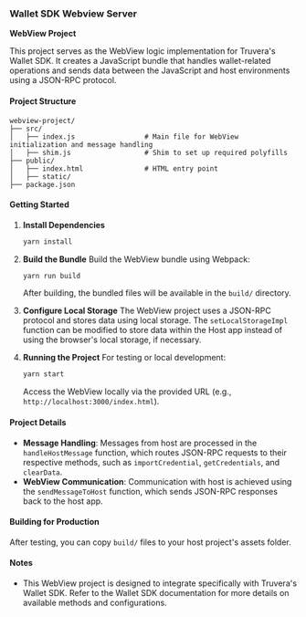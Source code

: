 ### Wallet SDK Webview Server

**WebView Project**

This project serves as the WebView logic implementation for Truvera's Wallet SDK. It creates a JavaScript bundle that handles wallet-related operations and sends data between the JavaScript and host environments using a JSON-RPC protocol.

#### **Project Structure**

```
webview-project/
├── src/
│   ├── index.js                 # Main file for WebView initialization and message handling
│   ├── shim.js                  # Shim to set up required polyfills
├── public/
│   ├── index.html               # HTML entry point
│   ├── static/
├── package.json
```

#### **Getting Started**

1. **Install Dependencies**
   ```bash
   yarn install
   ```

2. **Build the Bundle**
   Build the WebView bundle using Webpack:
   ```bash
   yarn run build
   ```

   After building, the bundled files will be available in the `build/` directory.

3. **Configure Local Storage**
   The WebView project uses a JSON-RPC protocol and stores data using local storage. The `setLocalStorageImpl` function can be modified to store data within the Host app instead of using the browser's local storage, if necessary.

4. **Running the Project**
   For testing or local development:
   ```bash
   yarn start
   ```
   Access the WebView locally via the provided URL (e.g., `http://localhost:3000/index.html`).

#### **Project Details**

- **Message Handling**: Messages from host are processed in the `handleHostMessage` function, which routes JSON-RPC requests to their respective methods, such as `importCredential`, `getCredentials`, and `clearData`.
- **WebView Communication**: Communication with host is achieved using the `sendMessageToHost` function, which sends JSON-RPC responses back to the host app.

#### **Building for Production**

After testing, you can copy `build/` files to your host project's assets folder.

#### **Notes**

- This WebView project is designed to integrate specifically with Truvera's Wallet SDK. Refer to the Wallet SDK documentation for more details on available methods and configurations.


